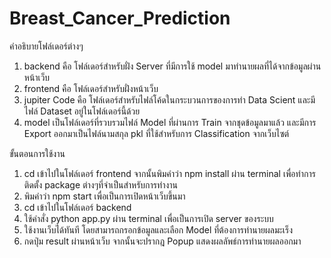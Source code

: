 # Breast_Cancer_Prediction

คำอธิบายโฟล์เดอร์ต่างๆ
1. backend คือ โฟล์เดอร์สำหรับฝั่ง Server ที่มีการใช้ model มาทำนายผลที่ได้จากข้อมูลผ่านหน้าเว็บ
2. frontend คือ โฟล์เดอร์สำหรับฝั่งหน้าเว็บ
3. jupiter Code คือ โฟล์เดอร์สำหรับไฟล์โค้ดในกระบวนการของการทำ Data Scient และมีไฟล์ Dataset อยู่ในโฟล์เดอร์นี้ด้วย
4. model เป็นโฟล์เดอร์ที่รวบรวมไฟล์ Model ที่ผ่านการ Train จากชุดข้อมูลมาแล้ว และมีการ Export ออกมาเป็นไฟล์นามสกุล pkl ที่ใช้สำหรับการ Classification จากเว็บไซต์

ขั้นตอนการใช้งาน
1. cd เข้าไปในโฟล์เดอร์ frontend จากนั้นพิมคำว่า npm install ผ่าน terminal เพื่อทำการติดตั้ง package ต่างๆที่จำเป็นสำหรับการทำงาน
2. พิมคำว่า npm start เพื่อเป็นการเปิดหน้าเว็บขึ้นมา
3. cd เข้าไปในโฟล์เดอร์ backend 
4. ใช้คำสั่ง python app.py ผ่าน terminal เพื่อเป็นการเปิด server ของระบบ
5. ใช้งานเว็บได้ทันที โดยสามารถกรอกข้อมูลและเลือก Model ที่ต้องการทำนายผลมะเร็ง
6. กดปุ่ม result ผ่านหน้าเว็บ จากนั้นจะปรากฎ Popup แสดงผลลัพธ์การทำนายผลออกมา
